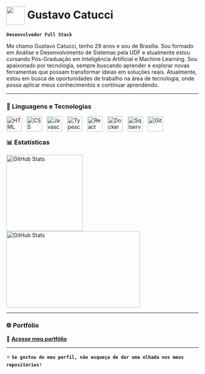 <h1>
  <img src="https://img.icons8.com/?size=100&id=J5YiZgNDKLbK&format=png&color=000000" width="48" style="vertical-align:middle;"/> Gustavo Catucci
</h1>


**`Desenvolvedor Full Stack`**

Me chamo Gustavo Catucci, tenho 29 anos e sou de Brasília. Sou formado em Análise e Desenvolvimento de Sistemas pela UDF e atualmente estou cursando Pós-Graduação em Inteligência Artificial e Machine Learning. Sou apaixonado por tecnologia, sempre buscando aprender e explorar novas ferramentas que possam transformar ideias em soluções reais. Atualmente, estou em busca de oportunidades de trabalho na área de tecnologia, onde possa aplicar meus conhecimentos e continuar aprendendo.

---

### 🤖 Linguagens e Tecnologias

<p>
  <img src="https://cdn.jsdelivr.net/gh/devicons/devicon/icons/html5/html5-original.svg" alt="HTML" title="HTML" width="40" style="padding-right: 10px;" align="left"/>
  <img src="https://cdn.jsdelivr.net/gh/devicons/devicon/icons/css3/css3-original.svg" alt="CSS" title="CSS" width="40" style="padding-right: 10px;" align="left"/>
  <img src="https://cdn.jsdelivr.net/gh/devicons/devicon/icons/javascript/javascript-original.svg" alt="Javascript" title="Javascript" width="40" style="padding-right: 10px;" align="left"/>
  <img src="https://cdn.jsdelivr.net/gh/devicons/devicon/icons/typescript/typescript-original.svg" alt="Typescript" title="Typescript" width="40" style="padding-right: 10px;" align="left"/>
  <img src="https://cdn.jsdelivr.net/gh/devicons/devicon/icons/react/react-original.svg" alt="React" title="React" width="40" style="padding-right: 10px;" align="left"/>
  <img src="https://cdn.jsdelivr.net/gh/devicons/devicon/icons/docker/docker-original.svg" alt="Docker" title="Docker" width="40" style="padding-right: 10px;" align="left"/>
  <img src="https://cdn.jsdelivr.net/gh/devicons/devicon/icons/microsoftsqlserver/microsoftsqlserver-plain.svg" alt="Sqlserver" title="Sqlserver" width="40" style="padding-right: 10px;" align="left"/>
  <img src="https://cdn.jsdelivr.net/gh/devicons/devicon/icons/git/git-original.svg" alt="Git" title="Git" width="40" style="padding-right: 10px;" align="left"/>
</p>

<br/>
<br/>

### 📊 Estatísticas
<p align="">
  <img 
    alt="GitHub Stats" 
    height="200"
    src="https://github-readme-stats.vercel.app/api?username=Gustavocl22&show_icons=true&theme=tokyonight&include_all_commits=true&locale=pt-br" 
  />
<img 
      alt="GitHub Stats" 
      height="200"
      width="350" 
      src="https://github-readme-stats.vercel.app/api/top-langs/?username=Gustavocl22&theme=tokyonight&layout=compact&custom_title=Tecnologias&langs_count=9" 
  />

</p>

---

### 🌐 Portfólio
🔗 [**Acesse meu portfólio**](https://SEULINKAQUI.com)

---

⭐ **`Se gostou do meu perfil, não esqueça de dar uma olhada nos meus repositórios!`**
